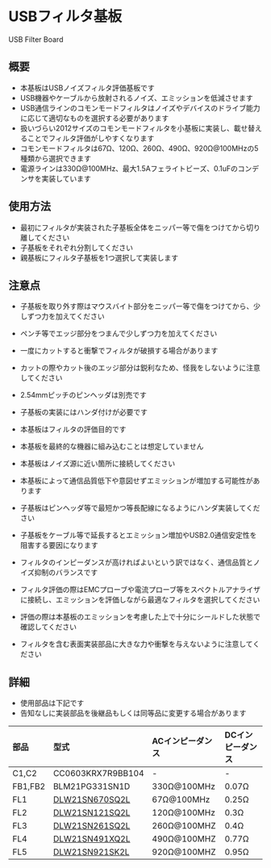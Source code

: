 # USBフィルタ基板
USB Filter Board

## 概要
 * 本基板はUSBノイズフィルタ評価基板です  
 * USB機器やケーブルから放射されるノイズ、エミッションを低減させます  
 * USB通信ラインのコモンモードフィルタはノイズやデバイスのドライブ能力に応じて適切なものを選択する必要があります  
 * 扱いづらい2012サイズのコモンモードフィルタを小基板に実装し、載せ替えることでフィルタ評価がしやすくなります  
 * コモンモードフィルタは67Ω、120Ω、260Ω、490Ω、920Ω@100MHzの5種類から選択できます  
 * 電源ラインは330Ω@100MHz、最大1.5Aフェライトビーズ、0.1uFのコンデンサを実装しています  

## 使用方法
 * 最初にフィルタが実装された子基板全体をニッパー等で傷をつけてから切り離してください
 * 子基板をそれぞれ分割してください
 * 親基板にフィルタ子基板を1つ選択して実装します  

## 注意点
 * 子基板を取り外す際はマウスバイト部分をニッパー等で傷をつけてから、少しずつ力を加えてください  
 * ペンチ等でエッジ部分をつまんで少しずつ力を加えてください  
 * 一度にカットすると衝撃でフィルタが破損する場合があります  
 * カットの際やカット後のエッジ部分は鋭利なため、怪我をしないように注意してください  
 * 2.54mmピッチのピンヘッダは別売です
 * 子基板の実装にはハンダ付けが必要です  

 * 本基板はフィルタの評価目的です  
 * 本基板を最終的な機器に組み込むことは想定していません  
 * 本基板はノイズ源に近い箇所に接続してください  
 * 本基板によって通信品質低下や意図せずエミッションが増加する可能性があります  
 * 子基板はピンヘッダ等で最短かつ等長配線になるようにハンダ実装してください  
 * 子基板をケーブル等で延長するとエミッション増加やUSB2.0通信安定性を阻害する要因になります  
 * フィルタのインピーダンスが高ければよいという訳ではなく、通信品質とノイズ抑制のバランスです  
 * フィルタ評価の際はEMCプローブや電流プローブ等をスペクトルアナライザに接続し、エミッションを評価しながら最適なフィルタを選択してください  
 * 評価の際は本基板のエミッションを考慮した上で十分にシールドした状態で確認してください  
 * フィルタを含む表面実装部品に大きな力や衝撃を与えないように注意してください  
 
    
## 詳細
 * 使用部品は下記です  
 * 告知なしに実装部品を後継品もしくは同等品に変更する場合があります  

| 部品 | 型式 | ACインピーダンス | DCインピーダンス | 
|:-----------|:------------|:------------|:------------|
| C1,C2 | CC0603KRX7R9BB104 | - | - |
| FB1,FB2 | BLM21PG331SN1D | 330Ω@100MHz | 0.07Ω |
| FL1 | [DLW21SN670SQ2L][1] | 67Ω@100MHz | 0.25Ω |
| FL2 |	[DLW21SN121SQ2L][2] | 120Ω@100MHz | 0.3Ω | 
| FL3 |	[DLW21SN261SQ2L][3] | 260Ω@100MHZ | 0.4Ω | 	
| FL4 |	[DLW21SN491XQ2L][4] | 490Ω@100MHZ | 0.77Ω | 	
| FL5 |	[DLW21SN921SK2L][5] | 920Ω@100MHZ | 0.95Ω | 	


[1]: https://www.murata.com/ja-jp/products/productdetail?partno=DLW21SN670SQ2%23
[2]: https://www.murata.com/ja-jp/products/productdetail?partno=DLW21SN121SQ2%23
[3]: https://www.murata.com/ja-jp/products/productdetail?partno=DLW21SN261SQ2%23
[4]: https://www.murata.com/ja-jp/products/productdetail?partno=DLW21SN491XQ2%23
[5]: https://www.murata.com/ja-jp/products/productdetail?partno=DLW21SN921SK2%23
